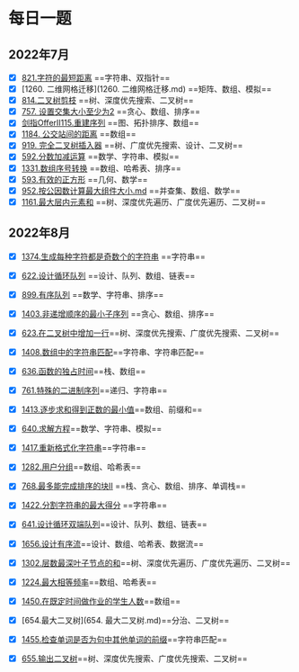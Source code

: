 # 每日一题

## 2022年7月

- [x] [821.字符的最短距离](821.字符的最短距离.md) ==字符串、双指针==
- [x] [1260. 二维网格迁移](1260. 二维网格迁移.md) ==矩阵、数组、模拟==
- [x] [814.二叉树剪枝](814.二叉树剪枝.md) ==树、深度优先搜索、二叉树==
- [x] [757. 设置交集大小至少为2](757.设置交集大小至少为2.md) ==贪心、数组、排序==
- [x] [剑指OfferII115.重建序列](剑指OfferII115.重建序列.md) ==图、拓扑排序、数组==
- [x] [1184. 公交站间的距离](1184.公交站间的距离.md) ==数组==
- [x] [919. 完全二叉树插入器](919.完全二叉树插入器.md) ==树、广度优先搜索、设计、二叉树==
- [x] [592.分数加减运算](592.分数加减运算.md) ==数学、字符串、模拟==
- [x] [1331.数组序号转换](1331.数组序号转换.md) ==数组、哈希表、排序==
- [x] [593.有效的正方形](593.有效的正方形.md) ==几何、数学==
- [x] [952.按公因数计算最大组件大小.md](952.按公因数计算最大组件大小.md) ==并查集、数组、数学==
- [x] [1161.最大层内元素和](1161.最大层元素和.md) ==树、深度优先遍历、广度优先遍历、二叉树==

## 2022年8月

- [x] [1374.生成每种字符都是奇数个的字符串](1374.生成每种字符都是奇数个的字符串.md) ==字符串==
- [x] [622.设计循环队列](622.设计循环队列.md) ==设计、队列、数组、链表==
- [x] [899.有序队列](899.有序队列.md) ==数学、字符串、排序==
- [x] [1403.非递增顺序的最小子序列](1403.非递增顺序的最小子序列.md) ==贪心、数组、排序==
- [x] [623.在二叉树中增加一行](623.在二叉树中增加一行.md)==树、深度优先搜索、广度优先搜索、二叉树==
- [x] [1408.数组中的字符串匹配](1408.数组中的字符串匹配.md)==字符串、字符串匹配==
- [x] [636.函数的独占时间](636.函数的独占时间.md)==栈、数组==
- [x] [761.特殊的二进制序列](761.特殊的二进制序列.md)==递归、字符串==
- [x] [1413.逐步求和得到正数的最小值](1413.逐步求和得到正数的最小值.md)==数组、前缀和==
- [x] [640.求解方程](640.求解方程.md)==数学、字符串、模拟==
- [x] [1417.重新格式化字符串](1417.重新格式化字符串.md)==字符串==
- [x] [1282.用户分组](1282.用户分组.md)==数组、哈希表==
- [x] [768.最多能完成排序的块II](768.最多能完成排序的块II.md) ==栈、贪心、数组、排序、单调栈==
- [x] [1422.分割字符串的最大得分](1422.分割字符串的最大得分.md) ==字符串==
- [x] [641.设计循环双端队列](641.设计循环双端队列.md)==设计、队列、数组、链表==
- [x] [1656.设计有序流](1656.设计有序流.md)==设计、数组、哈希表、数据流==
- [x] [1302.层数最深叶子节点的和](1302.层数最深叶子节点的和.md)==树、深度优先遍历、广度优先遍历、二叉树==
- [x] [1224.最大相等频率](1224.最大相等频率.md)==数组、哈希表==
- [x] [1450.在既定时间做作业的学生人数](1450.在既定时间做作业的学生人数.md)==数组==
- [x] [654.最大二叉树](654. 最大二叉树.md)==分治、二叉树==
- [x] [1455.检查单词是否为句中其他单词的前缀](1455.检查单词是否为句中其他单词的前缀.md)==字符串匹配==
- [x] [655.输出二叉树](655.输出二叉树.md)==树、深度优先搜索、广度优先搜索、二叉树==



